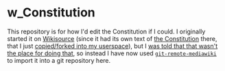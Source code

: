 # w_Constitution
This repository is for how I'd edit the Constitution if I could.
I originally started it on [Wikisource](https://en.wikisource.org/wiki/Main_Page) (since it had its own text of [the Constitution](https://en.wikisource.org/wiki/Constitution_of_the_United_States_of_America) there, that I just [copied/forked into my userspace](https://en.wikisource.org/wiki/User:Cooljeanius/Constitution)),
but I [was told that that wasn't the place for doing that](https://en.wikisource.org/wiki/User_talk:Cooljeanius), so instead I have now used [`git-remote-mediawiki`](https://github.com/Git-Mediawiki/Git-Mediawiki)
to import it into a git repository here.
